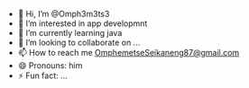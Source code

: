 - 👋 Hi, I’m @Omph3m3ts3
- 👀 I’m interested in app developmnt
- 🌱 I’m currently learning java
- 💞️ I’m looking to collaborate on ...
- 📫 How to reach me OmphemetseSeikaneng87@gmail.com
- 😄 Pronouns: him
- ⚡ Fun fact: ...

<!---
Omph3m3ts3/Omph3m3ts3 is a ✨ special ✨ repository because its `README.md` (this file) appears on your GitHub profile.
You can click the Preview link to take a look at your changes.
--->
